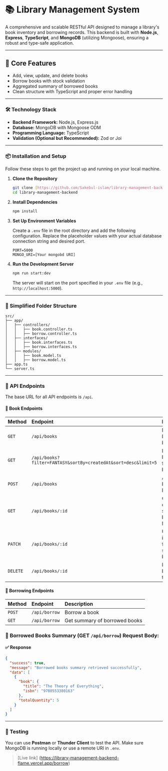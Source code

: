 # 📚 Library Management System

A comprehensive and scalable RESTful API designed to manage a library's book inventory and borrowing records. This backend is built with **Node.js**, **Express**, **TypeScript**, and **MongoDB** (utilizing Mongoose), ensuring a robust and type-safe application.

---

## 🚀 Core Features

- Add, view, update, and delete books
- Borrow books with stock validation
- Aggregated summary of borrowed books
- Clean structure with TypeScript and proper error handling

---

### 🛠️ Technology Stack

- **Backend Framework:** Node.js, Express.js
- **Database:** MongoDB with Mongoose ODM
- **Programming Language:** TypeScript
- **Validation (Optional but Recommended):** Zod or Joi

---

### 📦 Installation and Setup

Follow these steps to get the project up and running on your local machine.

1.  **Clone the Repository**

    ```bash
    git clone [https://github.com/Sakebul-islam/library-management-backend](https://github.com/Sakebul-islam/library-management-backend)
    cd library-management-backend
    ```

2.  **Install Dependencies**

    ```bash
    npm install
    ```

3.  **Set Up Environment Variables**

    Create a `.env` file in the root directory and add the following configuration. Replace the placeholder values with your actual database connection string and desired port.

    ```
    PORT=5000
    MONGO_URI=[Your mongobd URI]
    ```

4.  **Run the Development Server**

    ```bash
    npm run start:dev
    ```

    The server will start on the port specified in your `.env` file (e.g., `http://localhost:5000`).

---

### 📂 Simplified Folder Structure

```
src/
├── app/
│   ├── controllers/
│   │   ├── book.controller.ts
│   │   ├── borrow.controller.ts
│   ├── interfaces/
│   │   ├── book.interfaces.ts
│   │   ├── borrow.interfaces.ts
│   ├── modules/
│   │   ├── book.model.ts
│   │   ├── borrow.model.ts
├── app.ts
└── server.ts
```

---

### 🔗 API Endpoints

The base URL for all API endpoints is `/api`.

#### 📘 Book Endpoints

| Method   | Endpoint                                                       | Description                                   |
| :------- | :------------------------------------------------------------- | :-------------------------------------------- |
| `GET`    | `/api/books`                                                       | Retrieve a list of all books.                 |
| `GET`    | `/api/books?filter=FANTASY&sortBy=createdAt&sort=desc&limit=5` | Retrieve a list of filtered books.            |
| `POST`   | `/api/books`                                                       | Add a new book to the library.                |
| `GET`    | `/api/books/:id`                                                   | Get the details of a specific book by its ID. |
| `PATCH`  | `/api/books/:id`                                                   | Update the information for a specific book.   |
| `DELETE` | `/api/books/:id`                                                   | Remove a book from the library.               |

#### 📗 Borrowing Endpoints

| Method | Endpoint      | Description                   |
| :----- | :------------ | :---------------------------- |
| `POST` | `/api/borrow` | Borrow a book                 |
| `GET`  | `/api/borrow` | Get summary of borrowed books |

### 🧾 Borrowed Books Summary (GET `/api/borrow`) Request Body:

#### ✅ Response

```json
{
  "success": true,
  "message": "Borrowed books summary retrieved successfully",
  "data": [
    {
      "book": {
        "title": "The Theory of Everything",
        "isbn": "9780553380163"
      },
      "totalQuantity": 5
    }
  ]
}
```

---

### 🧪 Testing

You can use **Postman** or **Thunder Client** to test the API. Make sure MongoDB is running locally or use a remote URI in `.env`.

> [Live link] (<https://library-management-backend-flame.vercel.app/borrow>)

